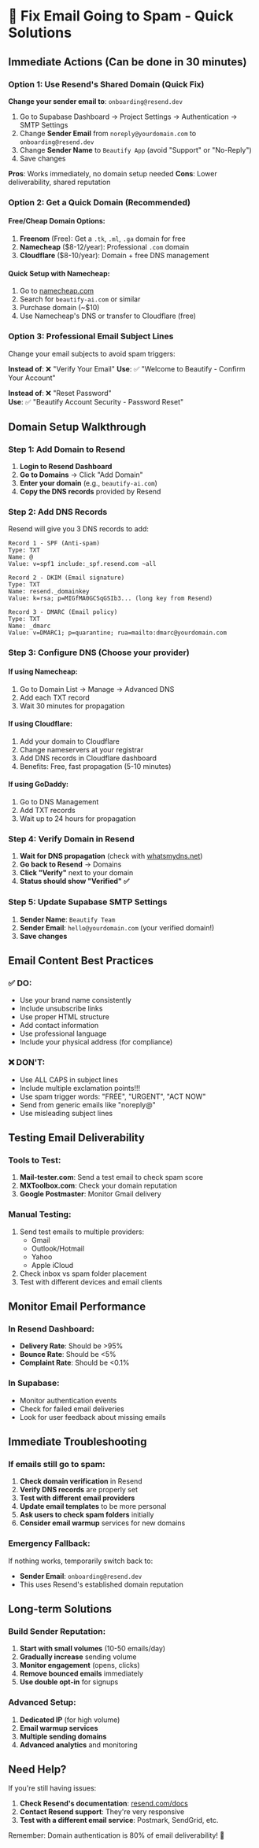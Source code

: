 # 🚨 Fix Email Going to Spam - Quick Solutions

## Immediate Actions (Can be done in 30 minutes)

### Option 1: Use Resend's Shared Domain (Quick Fix)
**Change your sender email to**: `onboarding@resend.dev`

1. Go to Supabase Dashboard → Project Settings → Authentication → SMTP Settings
2. Change **Sender Email** from `noreply@yourdomain.com` to `onboarding@resend.dev`
3. Change **Sender Name** to `Beautify App` (avoid "Support" or "No-Reply")
4. Save changes

**Pros**: Works immediately, no domain setup needed
**Cons**: Lower deliverability, shared reputation

### Option 2: Get a Quick Domain (Recommended)

#### Free/Cheap Domain Options:
1. **Freenom** (Free): Get a `.tk`, `.ml`, `.ga` domain for free
2. **Namecheap** ($8-12/year): Professional `.com` domain
3. **Cloudflare** ($8-10/year): Domain + free DNS management

#### Quick Setup with Namecheap:
1. Go to [namecheap.com](https://namecheap.com)
2. Search for `beautify-ai.com` or similar
3. Purchase domain (~$10)
4. Use Namecheap's DNS or transfer to Cloudflare (free)

### Option 3: Professional Email Subject Lines

Change your email subjects to avoid spam triggers:

**Instead of**: ❌ "Verify Your Email"
**Use**: ✅ "Welcome to Beautify - Confirm Your Account"

**Instead of**: ❌ "Reset Password"  
**Use**: ✅ "Beautify Account Security - Password Reset"

## Domain Setup Walkthrough

### Step 1: Add Domain to Resend

1. **Login to Resend Dashboard**
2. **Go to Domains** → Click "Add Domain"
3. **Enter your domain** (e.g., `beautify-ai.com`)
4. **Copy the DNS records** provided by Resend

### Step 2: Add DNS Records

Resend will give you 3 DNS records to add:

```
Record 1 - SPF (Anti-spam)
Type: TXT
Name: @
Value: v=spf1 include:_spf.resend.com ~all

Record 2 - DKIM (Email signature)
Type: TXT  
Name: resend._domainkey
Value: k=rsa; p=MIGfMA0GCSqGSIb3... (long key from Resend)

Record 3 - DMARC (Email policy)
Type: TXT
Name: _dmarc  
Value: v=DMARC1; p=quarantine; rua=mailto:dmarc@yourdomain.com
```

### Step 3: Configure DNS (Choose your provider)

#### If using Namecheap:
1. Go to Domain List → Manage → Advanced DNS
2. Add each TXT record
3. Wait 30 minutes for propagation

#### If using Cloudflare:
1. Add your domain to Cloudflare
2. Change nameservers at your registrar
3. Add DNS records in Cloudflare dashboard
4. Benefits: Free, fast propagation (5-10 minutes)

#### If using GoDaddy:
1. Go to DNS Management
2. Add TXT records
3. Wait up to 24 hours for propagation

### Step 4: Verify Domain in Resend

1. **Wait for DNS propagation** (check with [whatsmydns.net](https://whatsmydns.net))
2. **Go back to Resend** → Domains
3. **Click "Verify"** next to your domain
4. **Status should show "Verified" ✅**

### Step 5: Update Supabase SMTP Settings

1. **Sender Name**: `Beautify Team`
2. **Sender Email**: `hello@yourdomain.com` (your verified domain!)
3. **Save changes**

## Email Content Best Practices

### ✅ DO:
- Use your brand name consistently
- Include unsubscribe links
- Use proper HTML structure
- Add contact information
- Use professional language
- Include your physical address (for compliance)

### ❌ DON'T:
- Use ALL CAPS in subject lines
- Include multiple exclamation points!!!
- Use spam trigger words: "FREE", "URGENT", "ACT NOW"
- Send from generic emails like "noreply@"
- Use misleading subject lines

## Testing Email Deliverability

### Tools to Test:
1. **Mail-tester.com**: Send a test email to check spam score
2. **MXToolbox.com**: Check your domain reputation
3. **Google Postmaster**: Monitor Gmail delivery

### Manual Testing:
1. Send test emails to multiple providers:
   - Gmail
   - Outlook/Hotmail
   - Yahoo
   - Apple iCloud
2. Check inbox vs spam folder placement
3. Test with different devices and email clients

## Monitor Email Performance

### In Resend Dashboard:
- **Delivery Rate**: Should be >95%
- **Bounce Rate**: Should be <5%
- **Complaint Rate**: Should be <0.1%

### In Supabase:
- Monitor authentication events
- Check for failed email deliveries
- Look for user feedback about missing emails

## Immediate Troubleshooting

### If emails still go to spam:

1. **Check domain verification** in Resend
2. **Verify DNS records** are properly set
3. **Test with different email providers**
4. **Update email templates** to be more personal
5. **Ask users to check spam folders** initially
6. **Consider email warmup** services for new domains

### Emergency Fallback:
If nothing works, temporarily switch back to:
- **Sender Email**: `onboarding@resend.dev`
- This uses Resend's established domain reputation

## Long-term Solutions

### Build Sender Reputation:
1. **Start with small volumes** (10-50 emails/day)
2. **Gradually increase** sending volume
3. **Monitor engagement** (opens, clicks)
4. **Remove bounced emails** immediately
5. **Use double opt-in** for signups

### Advanced Setup:
1. **Dedicated IP** (for high volume)
2. **Email warmup services**
3. **Multiple sending domains**
4. **Advanced analytics** and monitoring

## Need Help?

If you're still having issues:
1. **Check Resend's documentation**: [resend.com/docs](https://resend.com/docs)
2. **Contact Resend support**: They're very responsive
3. **Test with a different email service**: Postmark, SendGrid, etc.

Remember: Domain authentication is 80% of email deliverability! 🎯 